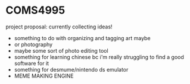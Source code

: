 # COMS4995

project proposal: currently collecting ideas!
- something to do with organizing and tagging art maybe
- or photography
- maybe some sort of photo editing tool
- something for learning chinese bc i'm really struggling to find a good software for it
- something for desmume/nintendo ds emulator
- MEME MAKING ENGINE 
